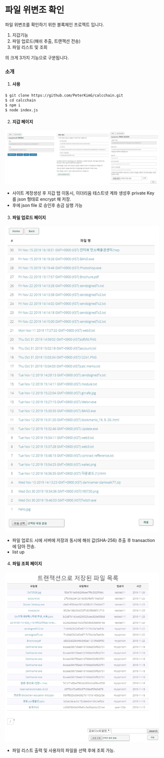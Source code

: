 # 파일 위변조 확인

파일 위변조를 확인하기 위한 블록체인 프로젝트 입니다.

1. 지갑기능
2. 파일 업로드(해쉬 추출, 트랜잭션 전송)
3. 파일 리스트 및 조회

의 크게 3가지 기능으로 구분됩니다.




### 소개

1. #### 사용
```
$ git clone https://github.com/PeterKimG/calcchain.git
$ cd calcchain
$ npm i
$ node index.js
```

2. #### 지갑 페이지

![wallet](./public/images/f1.png)

- 사이트 계정생성 후 지갑 탭 이동시, 이더리움 테스트넷 계좌 생성후 private Key 를 json 형태로 encrypt 해 저장.
- 후에 json file 로 승인후 송금 실행 가능


3. #### 파일 업로드 페이지

![upload](./public/images/f2.png)

- 파일 업로드 시에 서버에 저장과 동시에 해쉬 값(SHA-256) 추출 후 transaction 에 담아 전송.
- list up

4. #### 파일 조회 페이지

![check](./public/images/f3.png)

- 파일 리스트 출력 및 사용자의 파일을 선택 후에 조회 가능.
